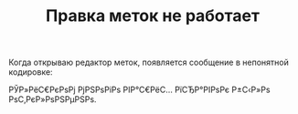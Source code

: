 ﻿---
title: "Правка меток не работает"
se.owner.user_id: 517208
se.owner.display_name: "Mr-Human"
se.owner.link: "https://ru.meta.stackoverflow.com/users/517208/mr-human"
se.link: "https://ru.meta.stackoverflow.com/questions/12122/%d0%9f%d1%80%d0%b0%d0%b2%d0%ba%d0%b0-%d0%bc%d0%b5%d1%82%d0%be%d0%ba-%d0%bd%d0%b5-%d1%80%d0%b0%d0%b1%d0%be%d1%82%d0%b0%d0%b5%d1%82"
se.question_id: 12122
se.post_type: question
---
<p>Когда открываю редактор меток, появляется сообщение в непонятной кодировке:</p>
<p>РЎР»РёС€РєРѕРј РјРЅРѕРіРѕ РІР°С€РёС… РїСЂР°РІРѕРє Р±С‹Р»Рѕ РѕС‚РєР»РѕРЅРµРЅРѕ.</p>
